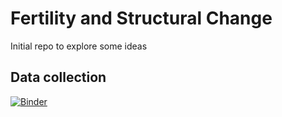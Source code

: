 # Fertility and Structural Change

Initial repo to explore some ideas

## Data collection
[![Binder](https://mybinder.org/badge_logo.svg)](https://mybinder.org/v2/gh/rafserqui/fertility-structural-change/HEAD?filepath=https%3A%2F%2Fgithub.com%2Frafserqui%2Ffertility-structural-change%2Fblob%2Fmain%2Fcode%2Fdescript%2Fformat_download_data.ipynb)
